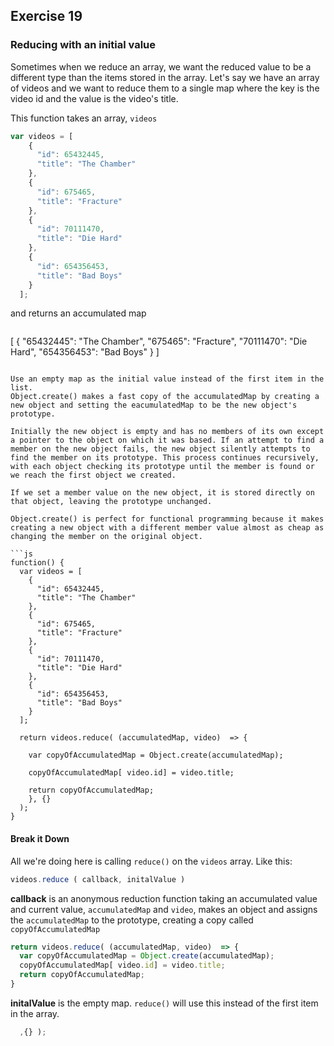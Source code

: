## Exercise 19
### Reducing with an initial value
Sometimes when we reduce an array, we want the reduced value to be a different type than the items stored in the array. Let's say we have an array of videos and we want to reduce them to a single map where the key is the video id and the value is the video's title.

This function takes an array, `videos` 

```js
var videos = [
    {
      "id": 65432445,
      "title": "The Chamber"
    },
    {
      "id": 675465,
      "title": "Fracture"
    },
    {
      "id": 70111470,
      "title": "Die Hard"
    },
    {
      "id": 654356453,
      "title": "Bad Boys"
    }
  ];
```

and returns an accumulated map 

>```js
 [
     {
         "65432445": "The Chamber",
         "675465": "Fracture",
         "70111470": "Die Hard",
         "654356453": "Bad Boys"
     }
 ]
```

Use an empty map as the initial value instead of the first item in the list.
Object.create() makes a fast copy of the accumulatedMap by creating a new object and setting the eacumulatedMap to be the new object's prototype.   

Initially the new object is empty and has no members of its own except a pointer to the object on which it was based. If an attempt to find a member on the new object fails, the new object silently attempts to find the member on its prototype. This process continues recursively, with each object checking its prototype until the member is found or we reach the first object we created.  

If we set a member value on the new object, it is stored directly on that object, leaving the prototype unchanged.  

Object.create() is perfect for functional programming because it makes creating a new object with a different member value almost as cheap as changing the member on the original object. 

```js
function() {
  var videos = [
    {
      "id": 65432445,
      "title": "The Chamber"
    },
    {
      "id": 675465,
      "title": "Fracture"
    },
    {
      "id": 70111470,
      "title": "Die Hard"
    },
    {
      "id": 654356453,
      "title": "Bad Boys"
    }
  ];

  return videos.reduce( (accumulatedMap, video)  => {

    var copyOfAccumulatedMap = Object.create(accumulatedMap);

    copyOfAccumulatedMap[ video.id] = video.title;

    return copyOfAccumulatedMap;
    }, {} 
  );
}

```
#### Break it Down

All we're doing here is calling `reduce()` on the `videos` array. 
Like this: 

```js
videos.reduce ( callback, initalValue )
```
**callback** is an anonymous reduction function taking an accumulated value and current value, `accumulatedMap` and `video`, makes an object and assigns the `accumulatedMap` to the prototype, creating a copy called `copyOfAccumulatedMap` 

```js
return videos.reduce( (accumulatedMap, video)  => {
  var copyOfAccumulatedMap = Object.create(accumulatedMap);
  copyOfAccumulatedMap[ video.id] = video.title;
  return copyOfAccumulatedMap;
}
```
**initalValue** is the empty map. `reduce()` will use this instead of the first item in the array. 

```js
  ,{} );
```

































